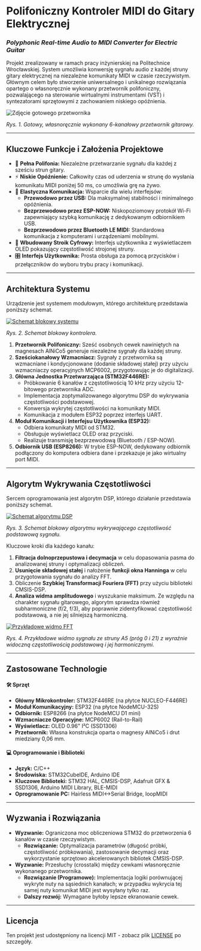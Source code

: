 # Polifoniczny Kontroler MIDI do Gitary Elektrycznej
### _Polyphonic Real-time Audio to MIDI Converter for Electric Guitar_

Projekt zrealizowany w ramach pracy inżynierskiej na Politechnice Wrocławskiej. System umożliwia konwersję sygnału audio z każdej struny gitary elektrycznej na niezależne komunikaty MIDI w czasie rzeczywistym. Głównym celem było stworzenie uniwersalnego i unikalnego rozwiązania opartego o własnoręcznie wykonany przetwornik polifoniczny, pozwalającego na sterowanie wirtualnymi instrumentami (VST) i syntezatorami sprzętowymi z zachowaniem niskiego opóźnienia.

![Zdjęcie gotowego przetwornika](Docs/Przetwornik.png)

_Rys. 1. Gotowy, własnoręcznie wykonany 6-kanałowy przetwornik gitarowy._

---

## Kluczowe Funkcje i Założenia Projektowe

- 🎸 **Pełna Polifonia:** Niezależne przetwarzanie sygnału dla każdej z sześciu strun gitary.
- ⚡ **Niskie Opóźnienie:** Całkowity czas od uderzenia w strunę do wysłania komunikatu MIDI poniżej 50 ms, co umożliwia grę na żywo.
- 📡 **Elastyczna Komunikacja:** Wsparcie dla wielu interfejsów:
    - **Przewodowo przez USB:** Dla maksymalnej stabilności i minimalnego opóźnienia.
    - **Bezprzewodowo przez ESP-NOW:** Niskopoziomowy protokół Wi-Fi zapewniający szybką komunikację z dedykowanym odbiornikiem USB.
    - **Bezprzewodowo przez Bluetooth LE MIDI:** Standardowa komunikacja z komputerami i urządzeniami mobilnymi.
- 🎼 **Wbudowany Stroik Cyfrowy:** Interfejs użytkownika z wyświetlaczem OLED pokazujący częstotliwość strojonej struny.
- 🎛️ **Interfejs Użytkownika:** Prosta obsługa za pomocą przycisków i przełączników do wyboru trybu pracy i komunikacji.

---

## Architektura Systemu

Urządzenie jest systemem modułowym, którego architekturę przedstawia poniższy schemat.

[![Schemat blokowy systemu](Docs/Schemat_blokowy.png)](Docs/Schemat_blokowy.png)

_Rys. 2. Schemat blokowy kontrolera._

1.  **Przetwornik Polifoniczny:** Sześć osobnych cewek nawiniętych na magnesach AlNiCo5 generuje niezależne sygnały dla każdej struny.
2.  **Sześciokanałowy Wzmacniacz:** Sygnały z przetwornika są wzmacniane i kondycjonowane (dodanie składowej stałej) przy użyciu wzmacniaczy operacyjnych MCP6002, przygotowując je do digitalizacji.
3.  **Główna Jednostka Przetwarzająca (STM32F446RE):**
    - Próbkowanie 6 kanałów z częstotliwością 10 kHz przy użyciu 12-bitowego przetwornika ADC.
    - Implementacja zoptymalizowanego algorytmu DSP do wykrywania częstotliwości podstawowej.
    - Konwersja wykrytej częstotliwości na komunikaty MIDI.
    - Komunikacja z modułem ESP32 poprzez interfejs UART.
4.  **Moduł Komunikacji i Interfejsu Użytkownika (ESP32):**
    - Odbiera komunikaty MIDI od STM32.
    - Obsługuje wyświetlacz OLED oraz przyciski.
    - Realizuje transmisję bezprzewodową (Bluetooth / ESP-NOW).
5.  **Odbiornik USB (ESP8266):** W trybie ESP-NOW, dedykowany odbiornik podłączony do komputera odbiera dane i przekazuje je jako wirtualny port MIDI.

---

## Algorytm Wykrywania Częstotliwości

Sercem oprogramowania jest algorytm DSP, którego działanie przedstawia poniższy schemat.

[![Schemat algorytmu DSP](Docs/Schemat_algorytmu_detekcji.png)](Docs/Schemat_algorytmu_detekcji.png)

_Rys. 3. Schemat blokowy algorytmu wykrywającego częstotliwość podstawową sygnału._

Kluczowe kroki dla każdego kanału:
1.  **Filtracja dolnoprzepustowa i decymacja** w celu dopasowania pasma do analizowanej struny i optymalizacji obliczeń.
2.  **Usunięcie składowej stałej** i nałożenie **funkcji okna Hanninga** w celu przygotowania sygnału do analizy FFT.
3.  Obliczenie **Szybkiej Transformacji Fouriera (FFT)** przy użyciu biblioteki CMSIS-DSP.
4.  **Analiza widma amplitudowego** i wyszukanie maksimum. Ze względu na charakter sygnału gitarowego, algorytm sprawdza również subharmoniczne (f/2, f/3), aby poprawnie zidentyfikować częstotliwość podstawową, a nie jej silniejszą harmoniczną.

[![Przykładowe widmo FFT](Docs/Wykres_widma.png)](Docs/Wykres_widma.png)

_Rys. 4. Przykładowe widmo sygnału ze struny A5 (próg 0 i 21) z wyraźnie widoczną częstotliwością podstawową i jej harmonicznymi._

---

## Zastosowane Technologie

#### 🛠️ Sprzęt
- **Główny Mikrokontroler:** STM32F446RE (na płytce NUCLEO-F446RE)
- **Moduł Komunikacyjny:** ESP32 (na płytce NodeMCU-32S)
- **Odbiornik:** ESP8266 (na płytce NodeMCU D1 mini)
- **Wzmacniacze Operacyjne:** MCP6002 (Rail-to-Rail)
- **Wyświetlacz:** OLED 0.96" I²C (SSD1306)
- **Przetwornik:** Własna konstrukcja oparta o magnesy AlNiCo5 i drut miedziany 0,06 mm.

#### 💻 Oprogramowanie i Biblioteki
- **Język:** C/C++
- **Środowiska:** STM32CubeIDE, Arduino IDE
- **Kluczowe Biblioteki:** STM32 HAL, CMSIS-DSP, Adafruit GFX & SSD1306, Arduino MIDI Library, BLE-MIDI
- **Oprogramowanie PC:** Hairless MIDI<->Serial Bridge, loopMIDI

---

## Wyzwania i Rozwiązania

- **Wyzwanie:** Ograniczona moc obliczeniowa STM32 do przetworzenia 6 kanałów w czasie rzeczywistym.
    - **Rozwiązanie:** Optymalizacja parametrów (długość próbki, częstotliwość próbkowania), zastosowanie decymacji oraz wykorzystanie sprzętowo akcelerowanych bibliotek CMSIS-DSP.
- **Wyzwanie:** Przesłuchy (crosstalk) między cewkami własnoręcznie wykonanego przetwornika.
    - **Rozwiązanie (Programowe):** Implementacja logiki porównującej wykryte nuty na sąsiednich kanałach; w przypadku wykrycia tej samej nuty komunikat MIDI jest wysyłany tylko raz.
    - **Dalszy rozwój:** Wymagane byłoby lepsze ekranowanie cewek.

---

## Licencja

Ten projekt jest udostępniony na licencji MIT - zobacz plik [LICENSE](LICENSE) po szczegóły.
